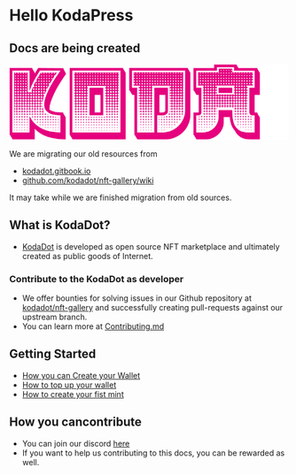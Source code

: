 # Hello KodaPress

## Docs are being created

![KodaDot_logo_v3](./assets/KODA_v3.png)

We are migrating our old resources from 
- [kodadot.gitbook.io](https://kodadot.gitbook.io)
- [github.com/kodadot/nft-gallery/wiki](https://github.com/kodadot/nft-gallery/wiki)

It may take while we are finished migration from old sources.

## What is KodaDot?

- [KodaDot](https://kodadot.xyz) is developed as open source NFT marketplace and ultimately created as public goods of Internet.

### Contribute to the KodaDot as developer
- We offer bounties for solving issues in our Github repository at [kodadot/nft-gallery](https://github.com/kodadot/nft-gallery/issues/) and successfully creating pull-requests against our upstream branch.
- You can learn more at [Contributing.md](https://github.com/kodadot/nft-gallery/blob/main/CONTRIBUTING.md)
 

## Getting Started
- [How you can Create your Wallet](how_to_create_wallet.md)
- [How to top up your wallet](how_to_top_up_wallet.md)
- [How to create your fist mint](simple_mint.md)


## How you cancontribute 
- You can join our discord [here](https://discord.gg/kodadot)
- If you want to help us contributing to this docs, you can be rewarded as well.






